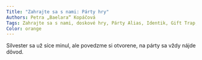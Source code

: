 ```yaml
---
Title: "Zahrajte sa s nami: Párty hry"
Authors: Petra „Baelara“ Kopáčová
Tags: Zahrajte sa s nami, doskové hry, Párty Alias, Identik, Gift Trap, A la carte
Color: orange
---
```

Silvester sa už síce minul, ale povedzme
si otvorene, na párty sa vždy
nájde dôvod.
